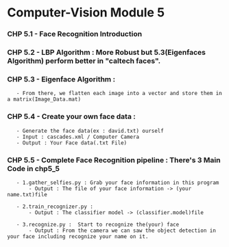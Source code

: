 # Computer-Vision Module 5

   ### CHP 5.1 - Face Recognition Introduction
   
   ### CHP 5.2 - LBP Algorithm : More Robust but 5.3(Eigenfaces Algorithm) perform better in "caltech faces".
   
   ### CHP 5.3 - Eigenface Algorithm : 
   
       - From there, we flatten each image into a vector and store them in a matrix(Image_Data.mat)
       
   ### CHP 5.4 - Create your own face data : 
       - Generate the face data(ex : david.txt) ourself
       - Input : cascades.xml / Computer Camera
       - Output : Your Face data(.txt File)
       
   ### CHP 5.5 - Complete Face Recognition pipeline :  There's 3 Main Code in chp5_5
       - 1.gather_selfies.py : Grab your face information in this program 
           - Output : The file of your face information -> (your name.txt)file
           
       - 2.train_recognizer.py : 
           - Output : The classifier model -> (classifier.model)file

       - 3.recognize.py :  Start to recognize the(your) face
           - Output : From the camera we can saw the object detection in your face including recognize your name on it.